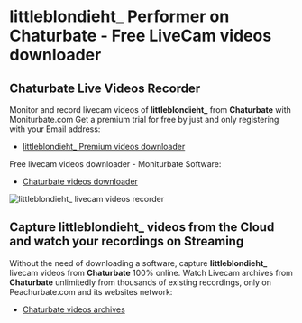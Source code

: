 # littleblondieht_ Performer on Chaturbate - Free LiveCam videos downloader

## Chaturbate Live Videos Recorder

Monitor and record livecam videos of **littleblondieht_** from **Chaturbate** with Moniturbate.com
Get a premium trial for free by just and only registering with your Email address:
* [littleblondieht_ Premium videos downloader](https://moniturbate.com/request-demo-licence-key.html)

Free livecam videos downloader - Moniturbate Software:
* [Chaturbate videos downloader](https://moniturbate.com/moniturbate-download-software.html)

![littleblondieht_ livecam videos recorder](https://peachurnet.com/templates/moniturbate-software.png)


## Capture littleblondieht_ videos from the Cloud and watch your recordings on Streaming

Without the need of downloading a software, capture **littleblondieht_** livecam videos from **Chaturbate** 100% online.
Watch Livecam archives from **Chaturbate** unlimitedly from thousands of existing recordings, only on Peachurbate.com and its websites network:
* [Chaturbate videos archives](https://peachurnet.com/)
